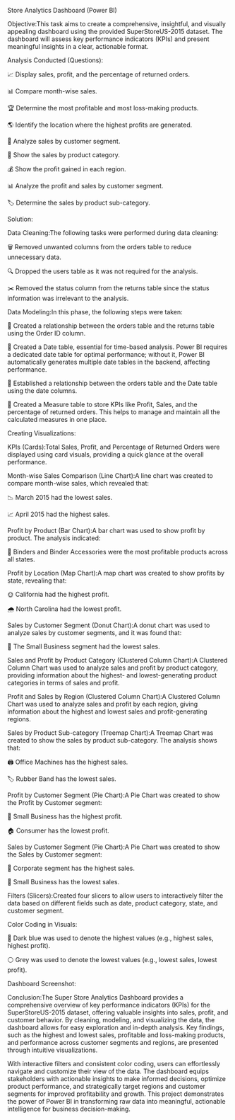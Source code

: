 Store Analytics Dashboard (Power BI)

Objective:This task aims to create a comprehensive, insightful, and visually appealing dashboard using the provided SuperStoreUS-2015 dataset. The dashboard will assess key performance indicators (KPIs) and present meaningful insights in a clear, actionable format.

Analysis Conducted (Questions):

📈 Display sales, profit, and the percentage of returned orders.

📊 Compare month-wise sales.

🏆 Determine the most profitable and most loss-making products.

🌎 Identify the location where the highest profits are generated.

🧩 Analyze sales by customer segment.

🛒 Show the sales by product category.

💰 Show the profit gained in each region.

📊 Analyze the profit and sales by customer segment.

🏷️ Determine the sales by product sub-category.

Solution:

Data Cleaning:The following tasks were performed during data cleaning:

🗑️ Removed unwanted columns from the orders table to reduce unnecessary data.

🔍 Dropped the users table as it was not required for the analysis.

✂️ Removed the status column from the returns table since the status information was irrelevant to the analysis.

Data Modeling:In this phase, the following steps were taken:

🔗 Created a relationship between the orders table and the returns table using the Order ID column.

📅 Created a Date table, essential for time-based analysis. Power BI requires a dedicated date table for optimal performance; without it, Power BI automatically generates multiple date tables in the backend, affecting performance.

🔄 Established a relationship between the orders table and the Date table using the date columns.

📐 Created a Measure table to store KPIs like Profit, Sales, and the percentage of returned orders. This helps to manage and maintain all the calculated measures in one place.

Creating Visualizations:

KPIs (Cards):Total Sales, Profit, and Percentage of Returned Orders were displayed using card visuals, providing a quick glance at the overall performance.

Month-wise Sales Comparison (Line Chart):A line chart was created to compare month-wise sales, which revealed that:

📉 March 2015 had the lowest sales.

📈 April 2015 had the highest sales.

Profit by Product (Bar Chart):A bar chart was used to show profit by product. The analysis indicated:

💼 Binders and Binder Accessories were the most profitable products across all states.

Profit by Location (Map Chart):A map chart was created to show profits by state, revealing that:

🌞 California had the highest profit.

🌧️ North Carolina had the lowest profit.

Sales by Customer Segment (Donut Chart):A donut chart was used to analyze sales by customer segments, and it was found that:

🏪 The Small Business segment had the lowest sales.

Sales and Profit by Product Category (Clustered Column Chart):A Clustered Column Chart was used to analyze sales and profit by product category, providing information about the highest- and lowest-generating product categories in terms of sales and profit.

Profit and Sales by Region (Clustered Column Chart):A Clustered Column Chart was used to analyze sales and profit by each region, giving information about the highest and lowest sales and profit-generating regions.

Sales by Product Sub-category (Treemap Chart):A Treemap Chart was created to show the sales by product sub-category. The analysis shows that:

🖨️ Office Machines has the highest sales.

🏷️ Rubber Band has the lowest sales.

Profit by Customer Segment (Pie Chart):A Pie Chart was created to show the Profit by Customer segment:

💸 Small Business has the highest profit.

🏠 Consumer has the lowest profit.

Sales by Customer Segment (Pie Chart):A Pie Chart was created to show the Sales by Customer segment:

🏢 Corporate segment has the highest sales.

🏪 Small Business has the lowest sales.

Filters (Slicers):Created four slicers to allow users to interactively filter the data based on different fields such as date, product category, state, and customer segment.

Color Coding in Visuals:

🔵 Dark blue was used to denote the highest values (e.g., highest sales, highest profit).

⚪ Grey was used to denote the lowest values (e.g., lowest sales, lowest profit).

Dashboard Screenshot:


Conclusion:The Super Store Analytics Dashboard provides a comprehensive overview of key performance indicators (KPIs) for the SuperStoreUS-2015 dataset, offering valuable insights into sales, profit, and customer behavior. By cleaning, modeling, and visualizing the data, the dashboard allows for easy exploration and in-depth analysis. Key findings, such as the highest and lowest sales, profitable and loss-making products, and performance across customer segments and regions, are presented through intuitive visualizations.

With interactive filters and consistent color coding, users can effortlessly navigate and customize their view of the data. The dashboard equips stakeholders with actionable insights to make informed decisions, optimize product performance, and strategically target regions and customer segments for improved profitability and growth. This project demonstrates the power of Power BI in transforming raw data into meaningful, actionable intelligence for business decision-making.

